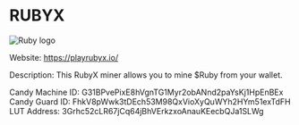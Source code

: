 # RUBYX
![Ruby logo](https://github.com/user-attachments/assets/3a8134a6-fb81-4962-bcd6-22fffe2264a1)

Website: 
https://playrubyx.io/

Description: 
This RubyX miner allows you to mine $Ruby from your wallet.

Candy Machine ID: G31BPvePixE8hVgnTG1Myr2obANnd2paYsKj1HpEnBEx<br/>
Candy Guard ID: FhkV8pWwk3tDEch53M98QxVioXyQuWYh2HYm51exTdFH<br/>
LUT Address: 3Grhc52cLR67jCq64jBhVErkzxoAnauKEecbQJa1SLWg<br/>
